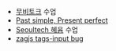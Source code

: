 - [무비토크](../4.Archive/4-2학교수업/무비토크.md) 수업
- [Past simple, Present perfect](../3.Resource/English/Past%20simple,%20Present%20perfect.md)
- [Seoultech 혜윰](../4.Archive/4-2학교수업/Seoultech%20혜윰.md)  수업
- [zagjs tags-input bug](../4.Archive/zagjs%20tags-input%20bug.md)
